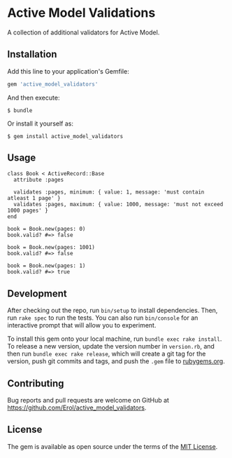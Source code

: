 # Active Model Validations

A collection of additional validators for Active Model.

## Installation

Add this line to your application's Gemfile:

```ruby
gem 'active_model_validators'
```

And then execute:

    $ bundle

Or install it yourself as:

    $ gem install active_model_validators

## Usage

```
class Book < ActiveRecord::Base
  attribute :pages

  validates :pages, minimum: { value: 1, message: 'must contain atleast 1 page' }
  validates :pages, maximum: { value: 1000, message: 'must not exceed 1000 pages' }
end

book = Book.new(pages: 0)
book.valid? #=> false

book = Book.new(pages: 1001)
book.valid? #=> false

book = Book.new(pages: 1)
book.valid? #=> true
```

## Development

After checking out the repo, run `bin/setup` to install dependencies. Then, run `rake spec` to run the tests. You can also run `bin/console` for an interactive prompt that will allow you to experiment.

To install this gem onto your local machine, run `bundle exec rake install`. To release a new version, update the version number in `version.rb`, and then run `bundle exec rake release`, which will create a git tag for the version, push git commits and tags, and push the `.gem` file to [rubygems.org](https://rubygems.org).

## Contributing

Bug reports and pull requests are welcome on GitHub at https://github.com/Erol/active_model_validators.

## License

The gem is available as open source under the terms of the [MIT License](https://opensource.org/licenses/MIT).
